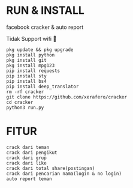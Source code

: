 # RUN & INSTALL
facebook cracker &amp; auto report

Tidak Support wifi 🥲
```
pkg update && pkg upgrade
pkg install python
pkg install git
pkg install mpg123
pip install requests
pip install sty
pip install bs4
pip install deep_translator
rm -rf cracker
git clone https://github.com/xerafero/cracker
cd cracker
python3 run.py
```


# FITUR

```
crack dari teman
crack dari pengikut
crack dari grup
crack dari like
crack dari total share(postingan)
crack dari pencarian nama(login & no login)
auto report teman
```
